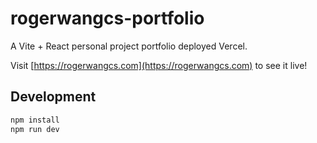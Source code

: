 # rogerwangcs-portfolio

A Vite + React personal project portfolio deployed Vercel.

Visit [https://rogerwangcs.com](https://rogerwangcs.com) to see it live!

## Development

```bash
npm install
npm run dev
```
